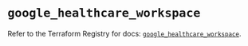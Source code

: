 # `google_healthcare_workspace`

Refer to the Terraform Registry for docs: [`google_healthcare_workspace`](https://registry.terraform.io/providers/hashicorp/google-beta/6.40.0/docs/resources/google_healthcare_workspace).
